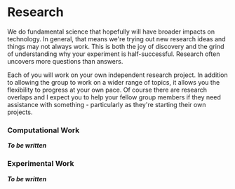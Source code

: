 # Research

We do fundamental science that hopefully will have broader impacts on technology. In general, that means we're trying out new research ideas and things may not always work. This is both the joy of discovery and the grind of understanding why your experiment is half-successful. Research often uncovers more questions than answers.

Each of you will work on your own independent research project. In addition to allowing the group to work on a wider range of topics, it allows you the flexibility to progress at your own pace. Of course there are research overlaps and I expect you to help your fellow group members if they need assistance with something - particularly as they're starting their own projects.

### Computational Work

***To be written***

### Experimental Work

***To be written***
